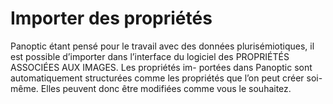 # Importer des propriétés

Panoptic étant pensé pour le travail avec des données plurisémiotiques, il est possible d’importer dans
l’interface du logiciel des PROPRIÉTÉS ASSOCIÉES AUX IMAGES. Les propriétés im-
portées dans Panoptic sont automatiquement structurées comme les propriétés que l’on peut créer soi-même. Elles peuvent donc être modifiées comme vous le souhaitez.